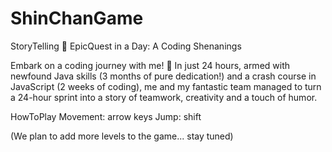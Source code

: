 # ShinChanGame

StoryTelling
🚀 EpicQuest in a Day: A Coding Shenanings

Embark on a coding journey with me! 🌟 In just 24 hours, armed with newfound Java skills (3 months of pure dedication!) and a crash course in JavaScript (2 weeks of coding), me and my fantastic team managed to turn a 24-hour sprint into a story of teamwork, creativity and a touch of humor. 

HowToPlay
Movement: arrow keys
Jump: shift

(We plan to add more levels to the game... stay tuned)
